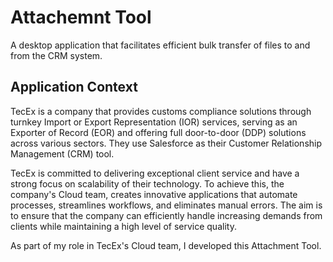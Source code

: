 # Attachemnt Tool
A desktop application that facilitates efficient bulk transfer of files to and from the CRM system.

## Application Context
TecEx is a company that provides customs compliance solutions through turnkey Import or Export Representation (IOR) services, serving as an Exporter of Record (EOR) and offering full door-to-door (DDP) solutions across various sectors. They use Salesforce as their Customer Relationship Management (CRM) tool.

TecEx is committed to delivering exceptional client service and have a strong focus on scalability of their technology. To achieve this, the company's Cloud team, creates innovative applications that automate processes, streamlines workflows, and eliminates manual errors. The aim is to ensure that the company can efficiently handle increasing demands from clients while maintaining a high level of service quality.

As part of my role in TecEx's Cloud team, I developed this Attachment Tool.
